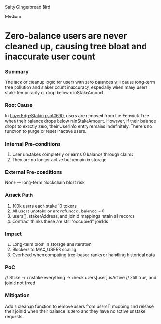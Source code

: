 Salty Gingerbread Bird

Medium

# Zero-balance users are never cleaned up, causing tree bloat and inaccurate user count

### Summary

The lack of cleanup logic for users with zero balances will cause long-term tree pollution and staker count inaccuracy, especially when many users stake temporarily or drop below minStakeAmount.

### Root Cause

In [LayerEdgeStaking.sol#690](https://github.com/zaid261-spec/2025-05-layeredge-zaid261-spec/blob/main/edgen-staking/src/stake/LayerEdgeStaking.sol#L690), users are removed from the Fenwick Tree when their balance drops below minStakeAmount. However, if their balance drops to exactly zero, their UserInfo entry remains indefinitely. There's no function to purge or reset inactive users.

### Internal Pre-conditions

1. User unstakes completely or earns 0 balance through claims
2. They are no longer active but remain in storage

### External Pre-conditions

None — long-term blockchain bloat risk

### Attack Path

1. 100k users each stake 10 tokens
2. All users unstake or are refunded, balance = 0
3. users[], stakerAddress, and joinId mappings retain all records
4. Contract thinks these are still "occupied" joinIds

### Impact

1. Long-term bloat in storage and iteration
2. Blockers to MAX_USERS scaling
3. Overhead when computing tree-based ranks or handling historical data

### PoC

// Stake → unstake everything → check users[user].isActive
// Still true, and joinId not freed


### Mitigation

Add a cleanup function to remove users from users[] mapping and release their joinId when their balance is zero and they have no active unstake requests.